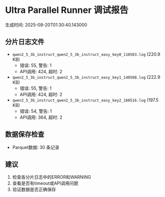 # Ultra Parallel Runner 调试报告

生成时间: 2025-08-20T01:30:40.143000

## 分片日志文件

- `qwen2_5_3b_instruct_qwen2_5_3b_instruct_easy_key0_110503.log` (220.9 KB)
  - 错误: 55, 警告: 1
  - API调用: 424, 超时: 2
- `qwen2_5_3b_instruct_qwen2_5_3b_instruct_easy_key1_140508.log` (222.9 KB)
  - 错误: 55, 警告: 1
  - API调用: 424, 超时: 2
- `qwen2_5_3b_instruct_qwen2_5_3b_instruct_easy_key2_160516.log` (197.5 KB)
  - 错误: 54, 警告: 1
  - API调用: 364, 超时: 2

## 数据保存检查

- Parquet数据: 30 条记录

## 建议

1. 检查各分片日志中的ERROR和WARNING
2. 查看是否有timeout或API调用问题
3. 验证数据是否正确保存
